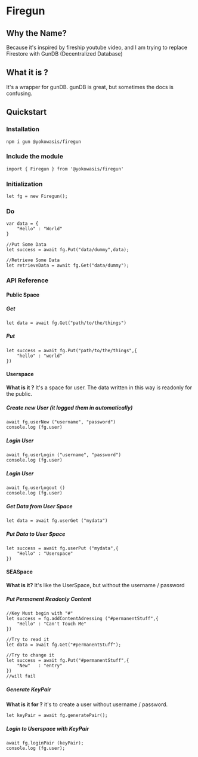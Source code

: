 # Firegun

## Why the Name?
Because it's inspired by fireship youtube video, and I am trying to replace Firestore with GunDB (Decentralized Database)

## What it is ?
It's a wrapper for gunDB. gunDB is great, but sometimes the docs is confusing.

## Quickstart
### Installation
```
npm i gun @yokowasis/firegun
```

### Include the module
```
import { Firegun } from '@yokowasis/firegun'
```
### Initialization
```
let fg = new Firegun();
```
### Do
```
var data = {
    "Hello" : "World"
}

//Put Some Data
let success = await fg.Put("data/dummy",data);

//Retrieve Some Data
let retrieveData = await fg.Get("data/dummy");
```
### API Reference
#### Public Space
##### Get
```
let data = await fg.Get("path/to/the/things")
```
##### Put
```
let success = await fg.Put("path/to/the/things",{
    "hello" : "world"
})
```
#### Userspace
**What is it ?**
It's a space for user. The data written in this way is readonly for the public.
##### Create new User (it logged them in automatically)
```
await fg.userNew ("username", "password")
console.log (fg.user)
```
##### Login User
```
await fg.userLogin ("username", "password")
console.log (fg.user)
```
##### Login User
```
await fg.userLogout ()
console.log (fg.user)
```
##### Get Data from User Space
```
let data = await fg.userGet ("mydata")
```
##### Put Data to User Space
```
let success = await fg.userPut ("mydata",{
    "Hello" : "Userspace"
})
```
#### SEASpace
**What is it?** It's like the UserSpace, but without the username / password

##### Put Permanent Readonly Content 
```
//Key Must begin with "#"
let success = fg.addContentAdressing ("#permanentStuff",{
    "Hello" : "Can't Touch Me"
})

//Try to read it
let data = await fg.Get("#permanentStuff");

//Try to change it
let success = await fg.Put("#permanentStuff",{
    "New"   : "entry"
})
//will fail
```
##### Generate KeyPair
**What is it for ?** it's to create a user without username / password.
```
let keyPair = await fg.generatePair();
```
##### Login to Userspace with KeyPair
```
await fg.loginPair (keyPair);
console.log (fg.user);
```
